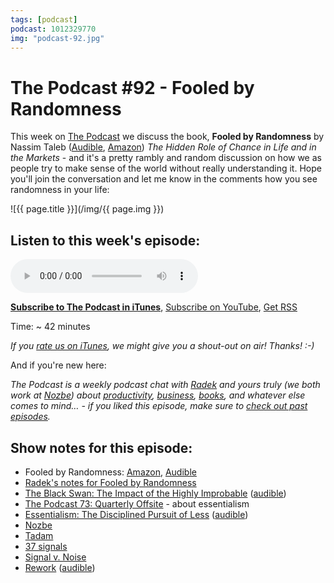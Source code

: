```yaml
---
tags: [podcast]
podcast: 1012329770
img: "podcast-92.jpg"
---
```


# The Podcast #92 - Fooled by Randomness

This week on [The Podcast][p] we discuss the book, **Fooled by Randomness** by Nassim Taleb ([Audible](https://www.audible.com/pd/B002V8H28C?tag=sliwinski-20), [Amazon](https://www.amazon.com/dp/0812975219?tag=sliwinski-20)) *The Hidden Role of Chance in Life and in the Markets* - and it's a pretty rambly and random discussion on how we as people try to make sense of the world without really understanding it. Hope you'll join the conversation and let me know in the comments how you see randomness in your life:

<!--More-->

![{{ page.title }}](/img/{{ page.img }})

## Listen to this week's episode:

<audio controls>
<source src="https://files.nozbe.com/podcast/092.mp3" type="audio/mpeg">
</audio>

**[Subscribe to The Podcast in iTunes][i]**, [Subscribe on YouTube][y], [Get RSS][rss]

Time: ~ 42 minutes

*If you [rate us on iTunes][i], we might give you a shout-out on air! Thanks! :-)*

And if you're new here:

*The Podcast is a weekly podcast chat with [Radek][r] and yours truly (we both work at [Nozbe][n]) about [productivity](/productivity), [business](/business), [books](/books), and whatever else comes to mind… - if you liked this episode, make sure to [check out past episodes](/podcast).*

## Show notes for this episode:

  * Fooled by Randomness: [Amazon](https://www.amazon.com/Fooled-Randomness-Hidden-Markets-Incerto/dp/0812975219?tag=radexio-20), [Audible](http://www.audible.com/pd/Business/Fooled-by-Randomness-Audiobook/B002V8H28C?tag=radexio-20)
  * [Radek's notes for Fooled by Randomness](http://radex.io/books/fooled-by-randomness/)
  * [The Black Swan: The Impact of the Highly Improbable](https://www.amazon.com/Black-Swan-Impact-Highly-Improbable-ebook/dp/B002RI99IM/) ([audible](http://www.audible.com/pd/Business/The-Black-Swan-Audiobook/B002V5BGUA/))
  * [The Podcast 73: Quarterly Offsite](/podcast-73) - about essentialism
  * [Essentialism: The Disciplined Pursuit of Less](https://www.amazon.com/Essentialism-Disciplined-Pursuit-Greg-McKeown/dp/0804137382/) ([audible](http://www.audible.com/pd/Self-Development/Essentialism-Audiobook/B00IWZ6XGA/))
  * [Nozbe](https://nozbe.com/)
  * [Tadam](http://tadamapp.com/)
  * [37 signals](https://37signals.com/)
  * [Signal v. Noise](https://signalvnoise.com/)
  * [Rework](https://www.amazon.com/ReWork-Change-Way-Work-Forever-ebook/dp/B003ELY7PG/) ([audible](http://www.audible.com/pd/Business/Rework-Audiobook/B0036FLXLQ/))

[y]: https://michael.gratis/thepodcastyt
[rss]: https://thepodcast.fm/episodes?format=RSS
[e]: /podcast-92
[p]: /podcast
[n]: https://nozbe.com/?a=mike
[r]: https://michael.gratis/radex
[i]: https://michael.gratis/thepodcast
[o]: https://michael.gratis/ipadonly

[pm]: http://productivemag.com/